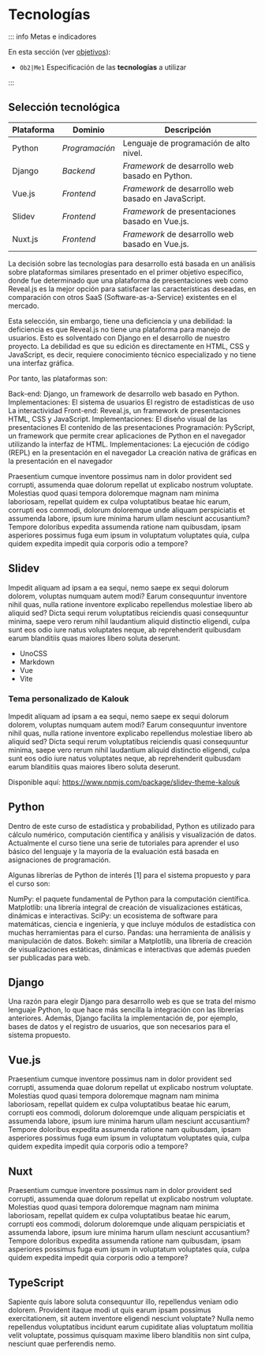 # Tecnologías

::: info Metas e indicadores

En esta sección (ver [objetivos](/proyecto/objetivos.md)):

- `Ob2|Me1` Especificación de las **tecnologías** a utilizar

:::

## Selección tecnológica

| Plataforma | Dominio        | Descripción                                         |
| ---------- | -------------- | --------------------------------------------------- |
| Python     | _Programación_ | Lenguaje de programación de alto nivel.             |
| Django     | _Backend_      | _Framework_ de desarrollo web basado en Python.     |
| Vue.js     | _Frontend_     | _Framework_ de desarrollo web basado en JavaScript. |
| Slidev     | _Frontend_     | _Framework_ de presentaciones basado en Vue.js.     |
| Nuxt.js    | _Frontend_     | _Framework_ de desarrollo web basado en Vue.js.     |

La decisión sobre las tecnologías para desarrollo está basada en un análisis sobre plataformas similares presentado en el primer objetivo específico, donde fue determinado que una plataforma de presentaciones web como Reveal.js es la mejor opción para satisfacer las características deseadas, en comparación con otros SaaS (Software-as-a-Service) existentes en el mercado.

Esta selección, sin embargo, tiene una deficiencia y una debilidad: la deficiencia es que Reveal.js no tiene una plataforma para manejo de usuarios. Esto es solventado con Django en el desarrollo de nuestro proyecto. La debilidad es que su edición es directamente en HTML, CSS y JavaScript, es decir, requiere conocimiento técnico especializado y no tiene una interfaz gráfica.

Por tanto, las plataformas son:

Back-end: Django, un framework de desarrollo web basado en Python.
Implementaciones:
El sistema de usuarios
El registro de estadísticas de uso
La interactividad
Front-end: Reveal.js, un framework de presentaciones HTML, CSS y JavaScript.
Implementaciones:
El diseño visual de las presentaciones
El contenido de las presentaciones
Programación: PyScript, un framework que permite crear aplicaciones de Python en el navegador utilizando la interfaz de HTML.
Implementaciones:
La ejecución de código (REPL) en la presentación en el navegador
La creación nativa de gráficas en la presentación en el navegador

Praesentium cumque inventore possimus nam in dolor provident sed corrupti, assumenda quae dolorum repellat ut explicabo nostrum voluptate. Molestias quod quasi tempora doloremque magnam nam minima laboriosam, repellat quidem ex culpa voluptatibus beatae hic earum, corrupti eos commodi, dolorum doloremque unde aliquam perspiciatis et assumenda labore, ipsum iure minima harum ullam nesciunt accusantium? Tempore doloribus expedita assumenda ratione nam quibusdam, ipsam asperiores possimus fuga eum ipsum in voluptatum voluptates quia, culpa quidem expedita impedit quia corporis odio a tempore?

## Slidev

Impedit aliquam ad ipsam a ea sequi, nemo saepe ex sequi dolorum dolorem, voluptas numquam autem modi? Earum consequuntur inventore nihil quas, nulla ratione inventore explicabo repellendus molestiae libero ab aliquid sed? Dicta sequi rerum voluptatibus reiciendis quasi consequuntur minima, saepe vero rerum nihil laudantium aliquid distinctio eligendi, culpa sunt eos odio iure natus voluptates neque, ab reprehenderit quibusdam earum blanditiis quas maiores libero soluta deserunt.

- UnoCSS
- Markdown
- Vue
- Vite

### Tema personalizado de Kalouk

Impedit aliquam ad ipsam a ea sequi, nemo saepe ex sequi dolorum dolorem, voluptas numquam autem modi? Earum consequuntur inventore nihil quas, nulla ratione inventore explicabo repellendus molestiae libero ab aliquid sed? Dicta sequi rerum voluptatibus reiciendis quasi consequuntur minima, saepe vero rerum nihil laudantium aliquid distinctio eligendi, culpa sunt eos odio iure natus voluptates neque, ab reprehenderit quibusdam earum blanditiis quas maiores libero soluta deserunt.

Disponible aquí: https://www.npmjs.com/package/slidev-theme-kalouk

## <span class="i-simple-icons-python"></span> Python

Dentro de este curso de estadística y probabilidad, Python es utilizado para cálculo numérico, computación científica y análisis y visualización de datos. Actualmente el curso tiene una serie de tutoriales para aprender el uso básico del lenguaje y la mayoría de la evaluación está basada en asignaciones de programación.

Algunas librerías de Python de interés [1] para el sistema propuesto y para el curso son:

NumPy: el paquete fundamental de Python para la computación científica.
Matplotlib: una librería integral de creación de visualizaciones estáticas, dinámicas e interactivas.
SciPy: un ecosistema de software para matemáticas, ciencia e ingeniería, y que incluye módulos de estadística con muchas herramientas para el curso.
Pandas: una herramienta de análisis y manipulación de datos.
Bokeh: similar a Matplotlib, una librería de creación de visualizaciones estáticas, dinámicas e interactivas que además pueden ser publicadas para web.

## <span class="i-simple-icons-django"></span> Django

Una razón para elegir Django para desarrollo web es que se trata del mismo lenguaje Python, lo que hace más sencilla la integración con las librerías anteriores. Además, Django facilita la implementación de, por ejemplo, bases de datos y el registro de usuarios, que son necesarios para el sistema propuesto.

## <span class="i-simple-icons-vuedotjs"></span> Vue.js

Praesentium cumque inventore possimus nam in dolor provident sed corrupti, assumenda quae dolorum repellat ut explicabo nostrum voluptate. Molestias quod quasi tempora doloremque magnam nam minima laboriosam, repellat quidem ex culpa voluptatibus beatae hic earum, corrupti eos commodi, dolorum doloremque unde aliquam perspiciatis et assumenda labore, ipsum iure minima harum ullam nesciunt accusantium? Tempore doloribus expedita assumenda ratione nam quibusdam, ipsam asperiores possimus fuga eum ipsum in voluptatum voluptates quia, culpa quidem expedita impedit quia corporis odio a tempore?

## <span class="i-simple-icons-nuxt"></span> Nuxt

Praesentium cumque inventore possimus nam in dolor provident sed corrupti, assumenda quae dolorum repellat ut explicabo nostrum voluptate. Molestias quod quasi tempora doloremque magnam nam minima laboriosam, repellat quidem ex culpa voluptatibus beatae hic earum, corrupti eos commodi, dolorum doloremque unde aliquam perspiciatis et assumenda labore, ipsum iure minima harum ullam nesciunt accusantium? Tempore doloribus expedita assumenda ratione nam quibusdam, ipsam asperiores possimus fuga eum ipsum in voluptatum voluptates quia, culpa quidem expedita impedit quia corporis odio a tempore?

## <span class="i-simple-icons-typescript"></span> TypeScript

Sapiente quis labore soluta consequuntur illo, repellendus veniam odio dolorem. Provident itaque modi ut quis earum ipsam possimus exercitationem, sit autem inventore eligendi nesciunt voluptate? Nulla nemo repellendus voluptatibus incidunt earum cupiditate alias voluptatum mollitia velit voluptate, possimus quisquam maxime libero blanditiis non sint culpa, nesciunt quae perferendis nemo.
